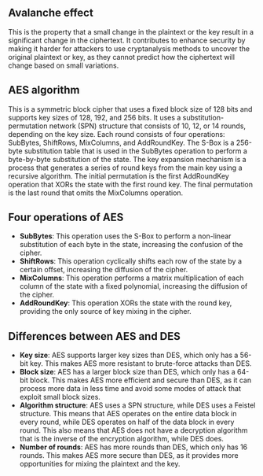 ## Avalanche effect
This is the property that a small change in the plaintext or the key result in a significant change in the ciphertext. It contributes to enhance security by making it harder for attackers to use cryptanalysis methods to uncover the original plaintext or key, as they cannot predict how the ciphertext will change based on small variations.

## AES algorithm
This is a symmetric block cipher that uses a fixed block size of 128 bits and supports key sizes of 128, 192, and 256 bits. It uses a substitution-permutation network (SPN) structure that consists of 10, 12, or 14 rounds, depending on the key size. Each round consists of four operations: SubBytes, ShiftRows, MixColumns, and AddRoundKey. The S-Box is a 256-byte substitution table that is used in the SubBytes operation to perform a byte-by-byte substitution of the state. The key expansion mechanism is a process that generates a series of round keys from the main key using a recursive algorithm. The initial permutation is the first AddRoundKey operation that XORs the state with the first round key. The final permutation is the last round that omits the MixColumns operation.

## Four operations of AES
- **SubBytes**: This operation uses the S-Box to perform a non-linear substitution of each byte in the state, increasing the confusion of the cipher.
- **ShiftRows**: This operation cyclically shifts each row of the state by a certain offset, increasing the diffusion of the cipher.
- **MixColumns**: This operation performs a matrix multiplication of each column of the state with a fixed polynomial, increasing the diffusion of the cipher.
- **AddRoundKey**: This operation XORs the state with the round key, providing the only source of key mixing in the cipher.

## Differences between AES and DES
- **Key size**: AES supports larger key sizes than DES, which only has a 56-bit key. This makes AES more resistant to brute-force attacks than DES.
- **Block size**: AES has a larger block size than DES, which only has a 64-bit block. This makes AES more efficient and secure than DES, as it can process more data in less time and avoid some modes of attack that exploit small block sizes.
- **Algorithm structure**: AES uses a SPN structure, while DES uses a Feistel structure. This means that AES operates on the entire data block in every round, while DES operates on half of the data block in every round. This also means that AES does not have a decryption algorithm that is the inverse of the encryption algorithm, while DES does.
- **Number of rounds**: AES has more rounds than DES, which only has 16 rounds. This makes AES more secure than DES, as it provides more opportunities for mixing the plaintext and the key.
